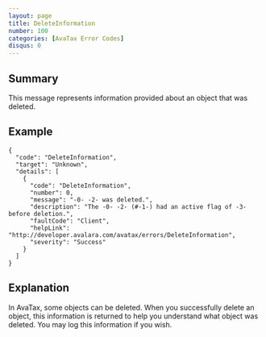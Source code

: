 ```yaml
---
layout: page
title: DeleteInformation
number: 100
categories: [AvaTax Error Codes]
disqus: 0
---
```


## Summary

This message represents information provided about an object that was deleted.

## Example

    {
      "code": "DeleteInformation",
      "target": "Unknown",
      "details": [
        {
          "code": "DeleteInformation",
          "number": 0,
          "message": "-0- -2- was deleted.",
          "description": "The -0- -2- (#-1-) had an active flag of -3- before deletion.",
          "faultCode": "Client",
          "helpLink": "http://developer.avalara.com/avatax/errors/DeleteInformation",
          "severity": "Success"
        }
      ]
    }

## Explanation

In AvaTax, some objects can be deleted.  When you successfully delete an object, this information is returned to help you understand what object was deleted.  You may log this information if you wish.
